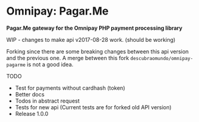 # Omnipay: Pagar.Me

**Pagar.Me gateway for the Omnipay PHP payment processing library**

WIP - changes to make api v2017-08-28 work. (should be working)

Forking since there are some breaking changes between this api version and the previous one. A merge between this fork `descubraomundo/omnipay-pagarme` is not a good idea.

TODO

- Test for payments without cardhash (token)
- Better docs
- Todos in abstract request
- Tests for new api (Current tests are for forked old API version)
- Release 1.0.0